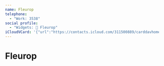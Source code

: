```yaml
---
name: Fleurop
telephone:
  - "Work: 3538"
social profile:
  - "Widgets: 🔄 Fleurop"
iCloudVCard: '{"url":"https://contacts.icloud.com/311500889/carddavhome/card/Y2QxZTEzY2QtMTQ3MC00ZmIxLWJmZWYtNDVmYWUzOWE5YTk4.vcf","etag":"\"kmfhdzqo\"","data":"BEGIN:VCARD\r\nVERSION:3.0\r\nFN:\r\nN:;Fleurop;;;\r\nUID:cd1e13cd-1470-4fb1-bfef-45fae39a9a98\r\nPRODID:ez-vcard 0.9.13-fc\r\nREV:2025-04-03T22:10:41Z\r\nORG:;\r\nTEL;TYPE=WORK:3538\r\nX-SOCIALPROFILE;CHARSET=UTF-8;TYPE=widgets:🔄 Fleurop\r\nEND:VCARD"}'
---
```

# Fleurop